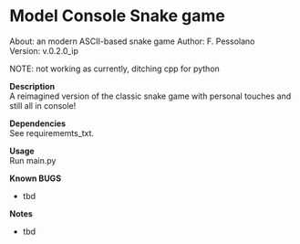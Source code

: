 # Model Console Snake game 
About:      an modern ASCII-based snake game 
Author:     F. Pessolano  
Version:    v.0.2.0_ip

NOTE:       not working as currently, ditching cpp for python  


**Description**  
A reimagined version of the classic snake game with personal touches and still all in console! 

**Dependencies**  
See requirememts_txt. 

**Usage**  
Run main.py 

**Known BUGS**  
 - tbd

**Notes**  
 - tbd

